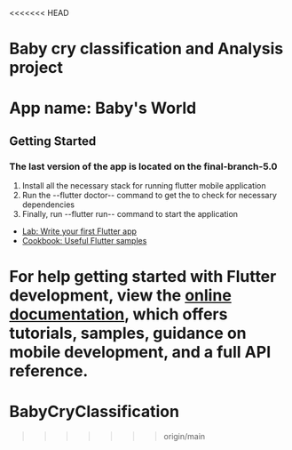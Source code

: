 <<<<<<< HEAD
# Baby cry classification and Analysis project 
# App name: Baby's World

## Getting Started
### The last version of the app is located on the final-branch-5.0

1. Install all the necessary stack for running flutter mobile application
2. Run the --flutter doctor-- command to get the to check for necessary dependencies
3. Finally, run --flutter run-- command to start the application




- [Lab: Write your first Flutter app](https://docs.flutter.dev/get-started/codelab)
- [Cookbook: Useful Flutter samples](https://docs.flutter.dev/cookbook)

For help getting started with Flutter development, view the
[online documentation](https://docs.flutter.dev/), which offers tutorials,
samples, guidance on mobile development, and a full API reference.
=======
# BabyCryClassification
>>>>>>> origin/main
